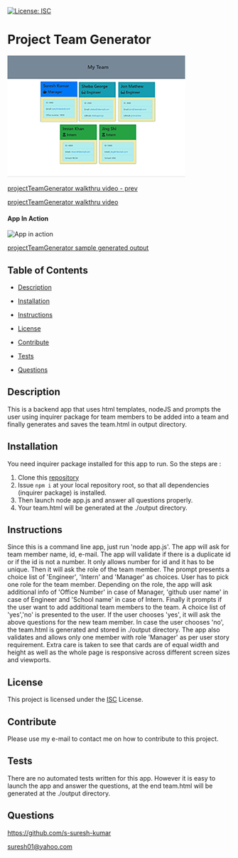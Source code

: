 [![License: ISC](https://img.shields.io/badge/License-ISC-blue.svg)](https://opensource.org/licenses/ISC)

# Project Team Generator

[![Thumbnail](assets/images/projectTeamGenerator-thumb.JPG)](https://github.com/s-suresh-kumar/projectTeamGenerator)

[projectTeamGenerator walkthru video - prev](https://drive.google.com/file/d/1nPlVIOv2-6reW6Xy9XvoDHafyBFrlbt6/view?usp=sharing)

[projectTeamGenerator walkthru video](
https://drive.google.com/drive/u/1/folders/1FStIxh-2svYFTa0_nipnCztTw-I6zOqp)
#### App In Action

![App in action](assets/images/projectTeamGenerator.gif)

[projectTeamGenerator sample generated output](https://s-suresh-kumar.github.io/projectTeamGenerator/output/team.html)

## Table of Contents

- [Description](#Description)

- [Installation](#Installation)

- [Instructions](#Instructions)

- [License](#License)

- [Contribute](#Contribute)

- [Tests](#Tests)

- [Questions](#Questions)

## Description

This is a backend app that uses html templates, nodeJS and prompts the user using inquirer package for team members to be added into a team and finally generates and saves the team.html in output directory.

## Installation

You need inquirer package installed for this app to run. So the steps are :

1. Clone this [repository](https://github.com/s-suresh-kumar/projectTeamGenerator)
2. Issue `npm i` at your local repository root, so that all dependencies (inquirer package) is installed.
3. Then launch node app.js and answer all questions properly.
4. Your team.html will be generated at the ./output directory.

## Instructions

Since this is a command line app, just run 'node app.js'. The app will ask for team member name, id, e-mail. The app will validate if there is a duplicate id or if the id is not a number. It only allows number for id and it has to be unique. Then it will ask the role of the team member. The prompt presents a choice list of 'Engineer', 'Intern' and 'Manager' as choices. User has to pick one role for the team member. Depending on the role, the app will ask additional info of 'Office Number' in case of Manager, 'github user name' in case of Engineer and 'School name' in case of Intern. Finally it prompts if the user want to add additional team members to the team. A choice list of 'yes','no' is presented to the user. If the user chooses 'yes', it will ask the above questions for the new team member. In case the user chooses 'no', the team.html is generated and stored in ./output directory.
The app also validates and allows only one member with role 'Manager' as per user story requirement. Extra care is taken to see that cards are of equal width and height as well as the whole page is responsive across different screen sizes and viewports.

## License

This project is licensed under the [ISC](https://opensource.org/licenses/ISC) License.

## Contribute

Please use my e-mail to contact me on how to contribute to this project.

## Tests

There are no automated tests written for this app. However it is easy to launch the app and answer the questions, at the end team.html will be generated at the ./output directory.

## Questions

https://github.com/s-suresh-kumar

suresh01@yahoo.com
